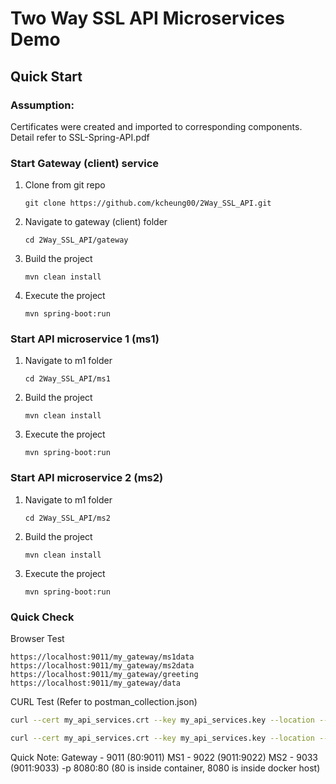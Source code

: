 # Two Way SSL API Microservices Demo
## Quick Start
### Assumption: 
Certificates were created and imported to corresponding components. Detail refer to SSL-Spring-API.pdf

### Start Gateway (client) service
1. Clone from git repo
   ```
   git clone https://github.com/kcheung00/2Way_SSL_API.git
   ```
2. Navigate to gateway (client) folder
   ```
   cd 2Way_SSL_API/gateway
   ```
3. Build the project
   ```
   mvn clean install
   ```
4. Execute the project
   ```
   mvn spring-boot:run
   ```

### Start API microservice 1 (ms1)
1. Navigate to m1 folder
   ```
   cd 2Way_SSL_API/ms1
   ```
2. Build the project
   ```
   mvn clean install
   ```
3. Execute the project
   ```
   mvn spring-boot:run
   ```

### Start API microservice 2 (ms2)
1. Navigate to m1 folder
   ```
   cd 2Way_SSL_API/ms2
   ```
2. Build the project
   ```
   mvn clean install
   ```
3. Execute the project
   ```
   mvn spring-boot:run
   ```

### Quick Check
Browser Test
```
https://localhost:9011/my_gateway/ms1data
https://localhost:9011/my_gateway/ms2data
https://localhost:9011/my_gateway/greeting
https://localhost:9011/my_gateway/data
```
CURL Test (Refer to postman_collection.json)
```sh
curl --cert my_api_services.crt --key my_api_services.key --location --request POST 'https://localhost:9011/my_gateway/ms2sendmsg' --header 'Content-Type: text/plain' --data-raw 'Test Message through gateway to MS 2 method'

curl --cert my_api_services.crt --key my_api_services.key --location --request POST 'https://localhost:9011/my_gateway/gw_post_msg' --header 'Content-Type: text/plain' --data-raw 'Test Message for gateway'
```

Quick Note:
Gateway - 9011 (80:9011)
MS1 - 9022 (9011:9022)
MS2 - 9033 (9011:9033)
-p 8080:80 (80 is inside container, 8080 is inside docker host)
